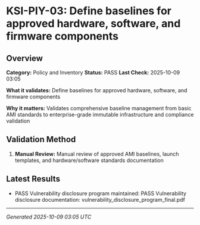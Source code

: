 # KSI-PIY-03: Define baselines for approved hardware, software, and firmware components

## Overview

**Category:** Policy and Inventory
**Status:** PASS
**Last Check:** 2025-10-09 03:05

**What it validates:** Define baselines for approved hardware, software, and firmware components

**Why it matters:** Validates comprehensive baseline management from basic AMI standards to enterprise-grade immutable infrastructure and compliance validation

## Validation Method

1. **Manual Review:** Manual review of approved AMI baselines, launch templates, and hardware/software standards documentation

## Latest Results

- PASS Vulnerability disclosure program maintained: PASS Vulnerability disclosure documentation: vulnerability_disclosure_program_final.pdf

---
*Generated 2025-10-09 03:05 UTC*